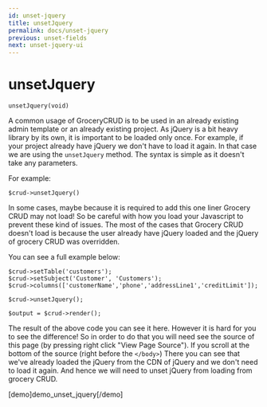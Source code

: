 ```yaml
---
id: unset-jquery
title: unsetJquery
permalink: docs/unset-jquery
previous: unset-fields
next: unset-jquery-ui
---
```


# unsetJquery


<pre><code class="language-php">unsetJquery(void)</code></pre>
A common usage of GroceryCRUD is to be used in an already existing admin template or an already existing project. As jQuery is a bit heavy library by its own, it is important to be loaded only once. For example, if your project already have jQuery we don't have to load it again. In that case we are using the <code>unsetJquery</code> method. The syntax is simple as it doesn't take any parameters. 

For example:
<pre><code class="language-php">$crud->unsetJquery()</code></pre>

In some cases, maybe because it is required to add this one liner Grocery CRUD may not load! So be careful with how you load your Javascript to prevent these kind of issues. The most of the cases that Grocery CRUD doesn't load is because the user already have jQuery loaded and the jQuery of grocery CRUD was overridden.

You can see a full example below:
<pre><code class="language-php">$crud->setTable('customers');
$crud->setSubject('Customer', 'Customers');
$crud->columns(['customerName','phone','addressLine1','creditLimit']);

$crud->unsetJquery();

$output = $crud->render();</code></pre>

The result of the above code you can see it here. However it is hard for you to see the difference! So in order to do that you will need see the source of this page (by pressing right click "View Page Source"). If you scroll at the bottom of the source (right before the <code>&lt;/body&gt;</code>) There you can see that we've already loaded the jQuery from the CDN of jQuery and we don't need to load it again. And hence we will need to unset jQuery from loading from grocery CRUD.

[demo]demo_unset_jquery[/demo]